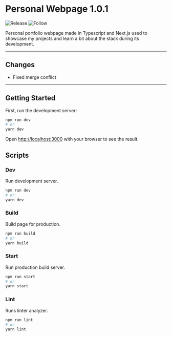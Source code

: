 # Personal Webpage 1.0.1

![Release](<https://img.shields.io/github/release/airizzuto/portfolio-webpage.svg>)
![Follow](<https://img.shields.io/github/followers/airizzuto.svg?style=social&label=Follow&maxAge=2592000>)

Personal portfolio webpage made in Typescript and Next.js used to showcase my projects and learn a bit about the stack during its development.

---

## Changes

- Fixed merge conflict

---

## Getting Started

First, run the development server:

```bash
npm run dev
# or
yarn dev
```

Open [http://localhost:3000](http://localhost:3000) with your browser to see the result.

## Scripts

### Dev

  Run development server.

  ```bash
  npm run dev
  # or
  yarn dev
  ```

### Build

  Build page for production.

  ```bash
  npm run build
  # or
  yarn build
  ```

### Start

  Run production build server.

  ```bash
  npm run start
  # or
  yarn start
  ```

### Lint

  Runs linter analyzer.

  ```bash
  npm run lint
  # or
  yarn lint
  ```
